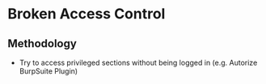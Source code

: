 # Broken Access Control

## Methodology
- Try to access privileged sections without being logged in (e.g. Autorize BurpSuite Plugin)
